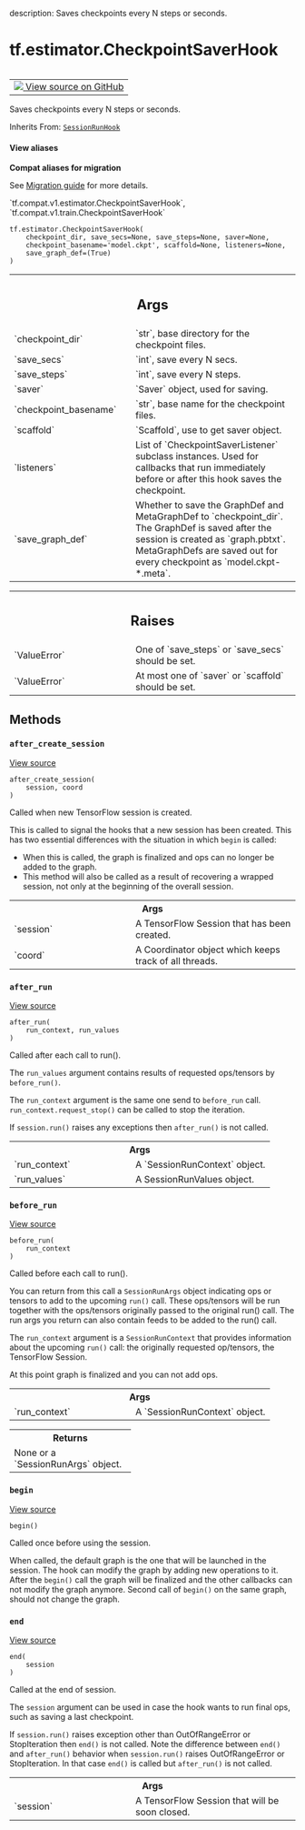 description: Saves checkpoints every N steps or seconds.

<div itemscope itemtype="http://developers.google.com/ReferenceObject">
<meta itemprop="name" content="tf.estimator.CheckpointSaverHook" />
<meta itemprop="path" content="Stable" />
<meta itemprop="property" content="__init__"/>
<meta itemprop="property" content="after_create_session"/>
<meta itemprop="property" content="after_run"/>
<meta itemprop="property" content="before_run"/>
<meta itemprop="property" content="begin"/>
<meta itemprop="property" content="end"/>
</div>

# tf.estimator.CheckpointSaverHook

<!-- Insert buttons and diff -->

<table class="tfo-notebook-buttons tfo-api nocontent" align="left">
<td>
  <a target="_blank" href="https://github.com/tensorflow/tensorflow/blob/r2.4/tensorflow/python/training/basic_session_run_hooks.py#L513-L656">
    <img src="https://www.tensorflow.org/images/GitHub-Mark-32px.png" />
    View source on GitHub
  </a>
</td>
</table>



Saves checkpoints every N steps or seconds.

Inherits From: [`SessionRunHook`](../../tf/estimator/SessionRunHook.md)

<section class="expandable">
  <h4 class="showalways">View aliases</h4>
  <p>
<b>Compat aliases for migration</b>
<p>See
<a href="https://www.tensorflow.org/guide/migrate">Migration guide</a> for
more details.</p>
<p>`tf.compat.v1.estimator.CheckpointSaverHook`, `tf.compat.v1.train.CheckpointSaverHook`</p>
</p>
</section>

<pre class="devsite-click-to-copy prettyprint lang-py tfo-signature-link">
<code>tf.estimator.CheckpointSaverHook(
    checkpoint_dir, save_secs=None, save_steps=None, saver=None,
    checkpoint_basename='model.ckpt', scaffold=None, listeners=None,
    save_graph_def=(True)
)
</code></pre>



<!-- Placeholder for "Used in" -->


<!-- Tabular view -->
 <table class="responsive fixed orange">
<colgroup><col width="214px"><col></colgroup>
<tr><th colspan="2"><h2 class="add-link">Args</h2></th></tr>

<tr>
<td>
`checkpoint_dir`
</td>
<td>
`str`, base directory for the checkpoint files.
</td>
</tr><tr>
<td>
`save_secs`
</td>
<td>
`int`, save every N secs.
</td>
</tr><tr>
<td>
`save_steps`
</td>
<td>
`int`, save every N steps.
</td>
</tr><tr>
<td>
`saver`
</td>
<td>
`Saver` object, used for saving.
</td>
</tr><tr>
<td>
`checkpoint_basename`
</td>
<td>
`str`, base name for the checkpoint files.
</td>
</tr><tr>
<td>
`scaffold`
</td>
<td>
`Scaffold`, use to get saver object.
</td>
</tr><tr>
<td>
`listeners`
</td>
<td>
List of `CheckpointSaverListener` subclass instances. Used for
callbacks that run immediately before or after this hook saves the
checkpoint.
</td>
</tr><tr>
<td>
`save_graph_def`
</td>
<td>
Whether to save the GraphDef and MetaGraphDef to
`checkpoint_dir`. The GraphDef is saved after the session is created as
`graph.pbtxt`. MetaGraphDefs are saved out for every checkpoint as
`model.ckpt-*.meta`.
</td>
</tr>
</table>



<!-- Tabular view -->
 <table class="responsive fixed orange">
<colgroup><col width="214px"><col></colgroup>
<tr><th colspan="2"><h2 class="add-link">Raises</h2></th></tr>

<tr>
<td>
`ValueError`
</td>
<td>
One of `save_steps` or `save_secs` should be set.
</td>
</tr><tr>
<td>
`ValueError`
</td>
<td>
At most one of `saver` or `scaffold` should be set.
</td>
</tr>
</table>



## Methods

<h3 id="after_create_session"><code>after_create_session</code></h3>

<a target="_blank" href="https://github.com/tensorflow/tensorflow/blob/r2.4/tensorflow/python/training/basic_session_run_hooks.py#L571-L588">View source</a>

<pre class="devsite-click-to-copy prettyprint lang-py tfo-signature-link">
<code>after_create_session(
    session, coord
)
</code></pre>

Called when new TensorFlow session is created.

This is called to signal the hooks that a new session has been created. This
has two essential differences with the situation in which `begin` is called:

* When this is called, the graph is finalized and ops can no longer be added
    to the graph.
* This method will also be called as a result of recovering a wrapped
    session, not only at the beginning of the overall session.

<!-- Tabular view -->
 <table class="responsive fixed orange">
<colgroup><col width="214px"><col></colgroup>
<tr><th colspan="2">Args</th></tr>

<tr>
<td>
`session`
</td>
<td>
A TensorFlow Session that has been created.
</td>
</tr><tr>
<td>
`coord`
</td>
<td>
A Coordinator object which keeps track of all threads.
</td>
</tr>
</table>



<h3 id="after_run"><code>after_run</code></h3>

<a target="_blank" href="https://github.com/tensorflow/tensorflow/blob/r2.4/tensorflow/python/training/basic_session_run_hooks.py#L593-L602">View source</a>

<pre class="devsite-click-to-copy prettyprint lang-py tfo-signature-link">
<code>after_run(
    run_context, run_values
)
</code></pre>

Called after each call to run().

The `run_values` argument contains results of requested ops/tensors by
`before_run()`.

The `run_context` argument is the same one send to `before_run` call.
`run_context.request_stop()` can be called to stop the iteration.

If `session.run()` raises any exceptions then `after_run()` is not called.

<!-- Tabular view -->
 <table class="responsive fixed orange">
<colgroup><col width="214px"><col></colgroup>
<tr><th colspan="2">Args</th></tr>

<tr>
<td>
`run_context`
</td>
<td>
A `SessionRunContext` object.
</td>
</tr><tr>
<td>
`run_values`
</td>
<td>
A SessionRunValues object.
</td>
</tr>
</table>



<h3 id="before_run"><code>before_run</code></h3>

<a target="_blank" href="https://github.com/tensorflow/tensorflow/blob/r2.4/tensorflow/python/training/basic_session_run_hooks.py#L590-L591">View source</a>

<pre class="devsite-click-to-copy prettyprint lang-py tfo-signature-link">
<code>before_run(
    run_context
)
</code></pre>

Called before each call to run().

You can return from this call a `SessionRunArgs` object indicating ops or
tensors to add to the upcoming `run()` call.  These ops/tensors will be run
together with the ops/tensors originally passed to the original run() call.
The run args you return can also contain feeds to be added to the run()
call.

The `run_context` argument is a `SessionRunContext` that provides
information about the upcoming `run()` call: the originally requested
op/tensors, the TensorFlow Session.

At this point graph is finalized and you can not add ops.

<!-- Tabular view -->
 <table class="responsive fixed orange">
<colgroup><col width="214px"><col></colgroup>
<tr><th colspan="2">Args</th></tr>

<tr>
<td>
`run_context`
</td>
<td>
A `SessionRunContext` object.
</td>
</tr>
</table>



<!-- Tabular view -->
 <table class="responsive fixed orange">
<colgroup><col width="214px"><col></colgroup>
<tr><th colspan="2">Returns</th></tr>
<tr class="alt">
<td colspan="2">
None or a `SessionRunArgs` object.
</td>
</tr>

</table>



<h3 id="begin"><code>begin</code></h3>

<a target="_blank" href="https://github.com/tensorflow/tensorflow/blob/r2.4/tensorflow/python/training/basic_session_run_hooks.py#L562-L569">View source</a>

<pre class="devsite-click-to-copy prettyprint lang-py tfo-signature-link">
<code>begin()
</code></pre>

Called once before using the session.

When called, the default graph is the one that will be launched in the
session.  The hook can modify the graph by adding new operations to it.
After the `begin()` call the graph will be finalized and the other callbacks
can not modify the graph anymore. Second call of `begin()` on the same
graph, should not change the graph.

<h3 id="end"><code>end</code></h3>

<a target="_blank" href="https://github.com/tensorflow/tensorflow/blob/r2.4/tensorflow/python/training/basic_session_run_hooks.py#L604-L609">View source</a>

<pre class="devsite-click-to-copy prettyprint lang-py tfo-signature-link">
<code>end(
    session
)
</code></pre>

Called at the end of session.

The `session` argument can be used in case the hook wants to run final ops,
such as saving a last checkpoint.

If `session.run()` raises exception other than OutOfRangeError or
StopIteration then `end()` is not called.
Note the difference between `end()` and `after_run()` behavior when
`session.run()` raises OutOfRangeError or StopIteration. In that case
`end()` is called but `after_run()` is not called.

<!-- Tabular view -->
 <table class="responsive fixed orange">
<colgroup><col width="214px"><col></colgroup>
<tr><th colspan="2">Args</th></tr>

<tr>
<td>
`session`
</td>
<td>
A TensorFlow Session that will be soon closed.
</td>
</tr>
</table>





